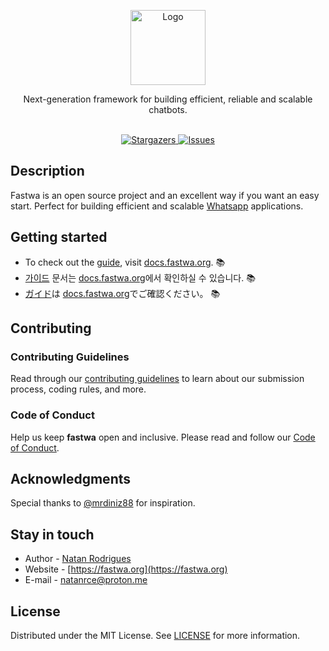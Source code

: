 <p align="center">
  <a href="https://github.com/fastwa/fastwa" target="blank">
    <img src="https://avatars.githubusercontent.com/u/118643349" width="120" alt="Logo" />
  </a>
</p>

<p align="center">
  <p align="center">
   Next-generation framework for building efficient, reliable and scalable chatbots.
    <br/>
    <br/>
  </p>
</p>

<p align="center">
  <a href="https://github.com/fastwa/fastwa" target="_blank">
    <img src="https://img.shields.io/github/stars/fastwa/fastwa" alt="Stargazers" />
  </a>
  <a href="https://github.com/fastwa/fastwa" target="_blank">
    <img src="https://img.shields.io/github/issues/fastwa/fastwa" alt="Issues" />
  </a>
</p>

## Description

Fastwa is an open source project and an excellent way if you want an easy start. Perfect for building efficient and scalable [Whatsapp](https://web.whatsapp.com) applications.

## Getting started
* To check out the [guide](https://docs.fastwa.org), visit [docs.fastwa.org](https://docs.fastwa.org). :books:
* [가이드](https://docs.fastwa.org) 문서는 [docs.fastwa.org](https://docs.fastwa.org)에서 확인하실 수 있습니다. :books:
* [ガイド](https://docs.fastwa.org)は [docs.fastwa.org](https://docs.fastwa.org)でご確認ください。 :books:


## Contributing
### Contributing Guidelines
Read through our [contributing guidelines](https://github.com/fastwa/fastwa/blob/main/CONTRIBUTING.md) to learn about our submission process, coding rules, and more.

### Code of Conduct
Help us keep **fastwa** open and inclusive. Please read and follow our [Code of Conduct](https://github.com/fastwa/fastwa/blob/main/CODE_OF_CONDUCT.md).

## Acknowledgments
Special thanks to [@mrdiniz88](https://github.com/mrdiniz88) for inspiration.

## Stay in touch

* Author - [Natan Rodrigues](https://github.com/Nata4n)
* Website - [https://fastwa.org](https://fastwa.org)
* E-mail - [natanrce@proton.me](mailto:natanrce@proton.me)

## License

Distributed under the MIT License. See [LICENSE](https://github.com/fastwa/fastwa/blob/main/LICENSE) for more information.
